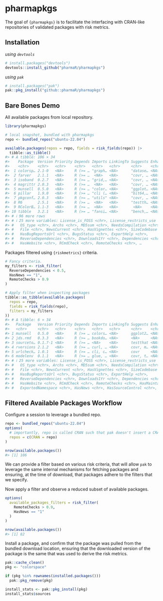 
<!-- README.md is generated from README.Rmd. Please edit that file -->

# pharmapkgs

<!-- badges: start -->
<!-- badges: end -->

The goal of `{pharmapkgs}` is to facilitate the interfacing with
CRAN-like repositories of validated packages with risk metrics.

## Installation

*using `devtools`*

``` r
# install.packages("devtools")
devtools::install_github("pharmaR/pharmapkgs")
```

*using `pak`*

``` r
# install.packages("pak")
pak::pkg_install("github::pharmaR/pharmapkgs")
```

## Bare Bones Demo

All available packages from local repository.

``` r
library(pharmapkgs)

# local snapshot, bundled with pharmapkgs
repo <- bundled_repos("ubuntu-22.04")

available.packages(repos = repo, fields = risk_fields(repo)) |>
  tibble::as_tibble()
#> # A tibble: 106 × 34
#>    Package  Version Priority Depends Imports LinkingTo Suggests Enhances License
#>    <chr>    <chr>   <chr>    <chr>   <chr>   <chr>     <chr>    <chr>    <chr>  
#>  1 colorsp… 2.1-0   <NA>     R (>= … "graph… <NA>      "datase… <NA>     <NA>   
#>  2 farver   2.1.1   <NA>     R (>= …  <NA>   <NA>      "covr, … <NA>     <NA>   
#>  3 isoband  0.2.7   <NA>     R (>= … "grid,… <NA>      "covr, … <NA>     <NA>   
#>  4 magrittr 2.0.3   <NA>     R (>= …  <NA>   <NA>      "covr, … <NA>     <NA>   
#>  5 munsell  0.5.0   <NA>     R (>= … "color… <NA>      "ggplot… <NA>     <NA>   
#>  6 pillar   1.9.0   <NA>     R (>= … "cli (… <NA>      "bit64,… <NA>     <NA>   
#>  7 pkgconf… 2.0.3   <NA>     R (>= … "utils" <NA>      "covr, … <NA>     <NA>   
#>  8 R6       2.5.1   <NA>     R (>= …  <NA>   <NA>      "testth… <NA>     <NA>   
#>  9 RColorB… 1.1-3   <NA>     R (>= …  <NA>   <NA>       <NA>    <NA>     <NA>   
#> 10 tibble   3.2.1   <NA>     R (>= … "fansi… <NA>      "bench,… <NA>     <NA>   
#> # ℹ 96 more rows
#> # ℹ 25 more variables: License_is_FOSS <chr>, License_restricts_use <chr>,
#> #   OS_type <chr>, Archs <chr>, MD5sum <chr>, NeedsCompilation <chr>,
#> #   File <chr>, NewsCurrent <chr>, HasVignettes <chr>, SizeCodebase <chr>,
#> #   HasBugReportsUrl <chr>, BugsStatus <chr>, ExportHelp <chr>,
#> #   ReverseDependencies <chr>, Downloads1Yr <chr>, Dependencies <chr>,
#> #   HasWebsite <chr>, RCmdCheck <chr>, RemoteChecks <chr>, …
```

Packages filtered using `{riskmetrics}` criteria.

``` r
# Fancy criteria.
my_filters <- risk_filter(
  ReverseDependencies < 0.5,
  HasNews == "1",
  RemoteChecks > 0.9
)

# Apply filter when inspecting packages
tibble::as_tibble(available.packages(
  repos = repo,
  fields = risk_fields(repo),
  filters = my_filters
))
#> # A tibble: 6 × 34
#>   Package   Version Priority Depends Imports LinkingTo Suggests Enhances License
#>   <chr>     <chr>   <chr>    <chr>   <chr>   <chr>     <chr>    <chr>    <chr>  
#> 1 munsell   0.5.0   <NA>     R (>= … colors… <NA>      ggplot2… <NA>     <NA>   
#> 2 jds.rmd   0.3.3   <NA>     R (>= … bookdo… <NA>      <NA>     <NA>     <NA>   
#> 3 sourceto… 0.1.7-1 <NA>     R (>= … <NA>    <NA>      testthat <NA>     <NA>   
#> 4 rversions 2.1.2   <NA>     R (>= … curl, … <NA>      covr, m… <NA>     <NA>   
#> 5 urlcheck… 1.0.1   <NA>     R (>= … cli, c… <NA>      covr     <NA>     <NA>   
#> 6 modelenv  0.1.1   <NA>     R (>= … glue, … <NA>      covr, t… <NA>     <NA>   
#> # ℹ 25 more variables: License_is_FOSS <chr>, License_restricts_use <chr>,
#> #   OS_type <chr>, Archs <chr>, MD5sum <chr>, NeedsCompilation <chr>,
#> #   File <chr>, NewsCurrent <chr>, HasVignettes <chr>, SizeCodebase <chr>,
#> #   HasBugReportsUrl <chr>, BugsStatus <chr>, ExportHelp <chr>,
#> #   ReverseDependencies <chr>, Downloads1Yr <chr>, Dependencies <chr>,
#> #   HasWebsite <chr>, RCmdCheck <chr>, RemoteChecks <chr>, HasMaintainer <chr>,
#> #   ExportedNamespace <chr>, HasNews <chr>, HasSourceControl <chr>, …
```

## Filtered Available Packages Workflow

Configure a session to leverage a bundled repo.

``` r
repo <- bundled_repos("ubuntu-22.04")
options(
  # importantly, repo is called CRAN such that pak doesn't insert a CRAN mirror
  repos = c(CRAN = repo)
)

nrow(available.packages())
#> [1] 106
```

We can provide a filter based on various risk criteria, that will allow `pak` to
leverage the same internal mechanisms for fetching packages and ensuring, at the
time of download, that packages adhere to the filters that we specify.

Now apply a filter and observe a reduced subset of available packages.

``` r
options(
  available_packages_filters = risk_filter(
    RemoteChecks > 0.9,
    HasNews == "1"
  )
)

nrow(available.packages())
#> [1] 82
```

Install a package, and confirm that the package was pulled from the
bundled download location, ensuring that the downloaded version of the
package is the same that was used to derive the risk metrics.

``` r
pak::cache_clean()
pkg <- "colorspace"

if (pkg %in% rownames(installed.packages()))
  pak::pkg_remove(pkg)

install_stats <- pak::pkg_install(pkg)
install_stats$sources
```
